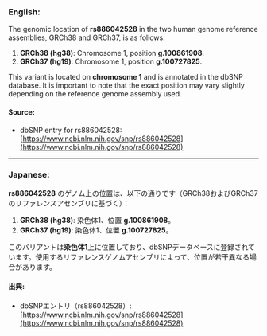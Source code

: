### English:
The genomic location of **rs886042528** in the two human genome reference assemblies, GRCh38 and GRCh37, is as follows:

1. **GRCh38 (hg38)**: Chromosome 1, position **g.100861908**.
2. **GRCh37 (hg19)**: Chromosome 1, position **g.100727825**.

This variant is located on **chromosome 1** and is annotated in the dbSNP database. It is important to note that the exact position may vary slightly depending on the reference genome assembly used.

#### Source:
- dbSNP entry for rs886042528: [https://www.ncbi.nlm.nih.gov/snp/rs886042528](https://www.ncbi.nlm.nih.gov/snp/rs886042528)

---

### Japanese:
**rs886042528** のゲノム上の位置は、以下の通りです（GRCh38およびGRCh37のリファレンスアセンブリに基づく）：

1. **GRCh38 (hg38)**: 染色体1、位置 **g.100861908**。
2. **GRCh37 (hg19)**: 染色体1、位置 **g.100727825**。

このバリアントは**染色体1**上に位置しており、dbSNPデータベースに登録されています。使用するリファレンスゲノムアセンブリによって、位置が若干異なる場合があります。

#### 出典:
- dbSNPエントリ（rs886042528）: [https://www.ncbi.nlm.nih.gov/snp/rs886042528](https://www.ncbi.nlm.nih.gov/snp/rs886042528)